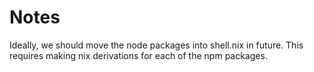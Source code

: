 # Notes

Ideally, we should move the node packages into shell.nix in future.
This requires making nix derivations for each of the npm packages.
